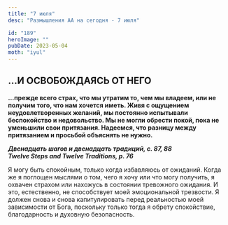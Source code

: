 ```yaml
---
title: "7 июля"
desc: "Размышления АА на сегодня - 7 июля"

id: "189"
heroImage: ""
pubDate: 2023-05-04
moth: "iyul"
---
```


## …И ОСВОБОЖДАЯСЬ ОТ НЕГО

**…прежде всего страх, что мы утратим то, чем мы владеем, или не получим того,
что нам хочется иметь. Живя с ощущением неудовлетворенных желаний, мы
постоянно испытывали беспокойство и недовольство. Мы не могли обрести покой,
пока не уменьшили свои притязания. Надеемся, что разницу между притязанием и
просьбой объяснять не нужно.**

**_Двенадцать шагов и двенадцать традиций, с. 87, 88  
Twelve Steps and Twelve Traditions, p. 76_**

Я могу быть спокойным, только когда избавляюсь от ожиданий. Когда же я
поглощен мыслями о том, чего я хочу или что могу получить, я охвачен страхом
или нахожусь в состоянии тревожного ожидания. И это, естественно, не
способствует моей эмоциональной трезвости. Я должен снова и снова
капитулировать перед реальностью моей зависимости от Бога, поскольку только
тогда я обрету спокойствие, благодарность и духовную безопасность.
